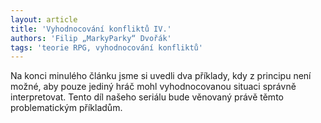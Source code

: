 ```yaml
---
layout: article
title: 'Vyhodnocování konfliktů IV.'
authors: 'Filip „MarkyParky“ Dvořák'
tags: 'teorie RPG, vyhodnocování konfliktů'
---
```


Na konci minulého článku jsme si uvedli dva příklady, kdy z principu není možné, aby pouze jediný hráč mohl vyhodnocovanou situaci správně interpretovat. Tento díl našeho seriálu bude věnovaný právě těmto problematickým příkladům.
